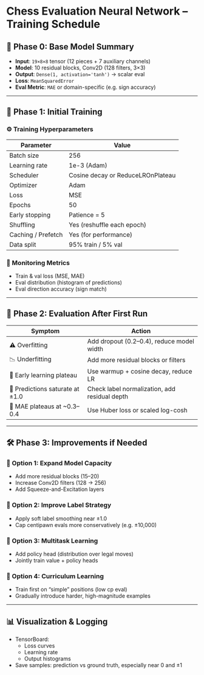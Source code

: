 # Chess Evaluation Neural Network – Training Schedule

## 🧠 Phase 0: Base Model Summary

- **Input**: `19×8×8` tensor (12 pieces + 7 auxiliary channels)
- **Model**: 10 residual blocks, Conv2D (128 filters, 3×3)
- **Output**: `Dense(1, activation='tanh')` → scalar eval
- **Loss**: `MeanSquaredError`
- **Eval Metric**: `MAE` or domain-specific (e.g. sign accuracy)

---

## 🚀 Phase 1: Initial Training

### ⚙️ Training Hyperparameters

| Parameter             | Value                            |
|----------------------|----------------------------------|
| Batch size           | 256                              |
| Learning rate        | 1e-3 (Adam)                      |
| Scheduler            | Cosine decay or ReduceLROnPlateau |
| Optimizer            | Adam                             |
| Loss                 | MSE                              |
| Epochs               | 50                               |
| Early stopping       | Patience = 5                     |
| Shuffling            | Yes (reshuffle each epoch)       |
| Caching / Prefetch   | Yes (for performance)            |
| Data split           | 95% train / 5% val               |

### 🧪 Monitoring Metrics

- Train & val loss (MSE, MAE)
- Eval distribution (histogram of predictions)
- Eval direction accuracy (sign match)

---

## 🧭 Phase 2: Evaluation After First Run

| Symptom                                 | Action                                                    |
|----------------------------------------|-----------------------------------------------------------|
| ⚠️ Overfitting                         | Add dropout (0.2–0.4), reduce model width                 |
| 📉 Underfitting                        | Add more residual blocks or filters                      |
| 🔁 Early learning plateau              | Use warmup + cosine decay, reduce LR                     |
| 🔄 Predictions saturate at ±1.0        | Check label normalization, add residual depth            |
| 🚫 MAE plateaus at ~0.3–0.4            | Use Huber loss or scaled log-cosh                        |

---

## 🛠 Phase 3: Improvements if Needed

### 🔹 Option 1: Expand Model Capacity
- Add more residual blocks (15–20)
- Increase Conv2D filters (128 → 256)
- Add Squeeze-and-Excitation layers

### 🔹 Option 2: Improve Label Strategy
- Apply soft label smoothing near ±1.0
- Cap centipawn evals more conservatively (e.g. ±10,000)

### 🔹 Option 3: Multitask Learning
- Add policy head (distribution over legal moves)
- Jointly train value + policy heads

### 🔹 Option 4: Curriculum Learning
- Train first on “simple” positions (low cp eval)
- Gradually introduce harder, high-magnitude examples

---

## 📊 Visualization & Logging

- TensorBoard:
  - Loss curves
  - Learning rate
  - Output histograms
- Save samples: prediction vs ground truth, especially near 0 and ±1